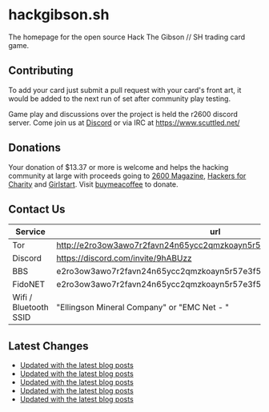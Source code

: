 # hackgibson.sh
The homepage for the open source Hack The Gibson // SH trading card game.


## Contributing

To add your card just submit a pull request with your card's front art, it would be added to the next run of set after community play testing.

Game play and discussions over the project is held the r2600 discord server. Come join us at [Discord](https://discord.com/invite/9hABUzz) or via IRC at https://www.scuttled.net/


## Donations

Your donation of $13.37 or more is welcome and helps the hacking community at large with proceeds going to [2600 Magazine](https://2600.com/), [Hackers for Charity](https://hackersforcharity.org) and [Girlstart](https://girlstart.org).  Visit [buymeacoffee](https://www.buymeacoffee.com/hackgibson.sh) to donate.


## Contact Us

Service | url
-|-
Tor | http://e2ro3ow3awo7r2favn24n65ycc2qmzkoayn5r57e3f56nvjwdcgg32ad.onion
Discord | https://discord.com/invite/9hABUzz
BBS | e2ro3ow3awo7r2favn24n65ycc2qmzkoayn5r57e3f56nvjwdcgg32ad.onion:23
FidoNET | e2ro3ow3awo7r2favn24n65ycc2qmzkoayn5r57e3f56nvjwdcgg32ad.onion:24554
Wifi / Bluetooth SSID | "Ellingson Mineral Company" or "EMC Net - <fidonet address>"

## Latest Changes
<!-- BLOG-POST-LIST:START -->
- [Updated with the latest blog posts](https://github.com/DFW2600/hackgibson.sh/commit/4ed4cb38c653fae638bce17207e09637da4a45d6)
- [Updated with the latest blog posts](https://github.com/DFW2600/hackgibson.sh/commit/6c6dbd99ab7ad1b1c896085ea3562630c9579562)
- [Updated with the latest blog posts](https://github.com/DFW2600/hackgibson.sh/commit/3be752e409c8e7a1f21c770905d592af767a5721)
- [Updated with the latest blog posts](https://github.com/DFW2600/hackgibson.sh/commit/d3fa95d161a564cffe67f2ee5698b51840d66c85)
- [Updated with the latest blog posts](https://github.com/DFW2600/hackgibson.sh/commit/0ab6691fc5549107b0ab7e48303bcd0c8ae684d4)
<!-- BLOG-POST-LIST:END -->
